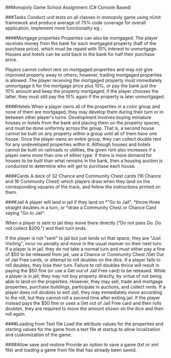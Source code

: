 ##Monopoly Game School Assignment (C# Console Based)

###Tasks
Conduct unit tests on all classes in monopoly game using nUnit framework and produce average of 75% code coverage for overall application, Implement more functionality eg :

####Mortgage properties
Properties can also be mortgaged. The player receives money from the bank for each mortgaged property (half of the purchase price), which must be repaid with 10% interest to unmortgage. 
Houses and hotels can be sold back to the bank for half their purchase price. 

Players cannot collect rent on mortgaged properties and may not give improved property away to others; however, trading mortgaged properties is allowed.
The player receiving the mortgaged property must immediately unmortgage it for the mortgage price plus 10%, or pay the bank just the 10% amount and keep the property mortgaged; if the player 
chooses the latter, they must still pay the 10% again if the property is later unmortgaged.

####Hotels
When a player owns all of the properties in a color group and none of them are mortgaged, they may develop them during their turn or in between other player's turns. 
Development involves buying miniature houses or hotels from the bank and placing them on the property spaces, and must be done uniformly across the group. 
That is, a second house cannot be built on any property within a group until all of them have one house. Once the player owns an entire group, they can collect double rent for 
any undeveloped properties within it. Although houses and hotels cannot be built on railroads or utilities, the given rent also increases if a player owns more than one of either type.
 If there is more demand for houses to be built than what remains in the bank, then a housing auction is conducted to determine who will get to purchase each house.

####Cards
A deck of 32 Chance and Community Chest cards (16 Chance and 16 Community Chest) which players draw when they land on the corresponding squares of the track, and follow the instructions printed on them. 

####Jail
A player will land in jail if they land on *"Go to Jail", *throw three straight doubles in a turn, or *draw a Community Chest or Chance Card saying "Go to Jail". 

When a player is sent to jail they move there directly ("Do not pass Go. Do not collect $200.") and their turn ends. 

If the player is not "sent" to jail but just lands on that space, they are "Just Visiting", incur no penalty and move in the usual manner on their next turn. 
If a player is in jail, they do not take a normal turn and must either pay a fine of $50 to be released from jail, use a Chance or Community Chest /Get Out of Jail Free cards, or attempt to roll doubles on the dice. If a player fails to roll doubles, they lose their turn. 
Failure to roll doubles thrice will result in paying the $50 fine (or use a Get out of Jail Free card) to be released. 
While a player is in jail, they may not buy property directly, by virtue of not being able to land on the properties. 
However, they may sell, trade and mortgage properties, purchase buildings, participate in auctions, and collect rents. 
If a player does roll doubles to exit Jail, they may immediately move according to the roll, but they cannot roll a second time after exiting jail. 
If the player instead pays the $50 fine or uses a Get out of Jail Free card and then rolls doubles, they are required to move the amount shown on the dice and then roll again.

####Loading from Text file
Load the attribute values for the properties and starting values for the game from a text file at startup to allow localization and customization of the game.

####Allow save and restore
Provide an option to save a game (txt or xml file) and loading a game from file that has already been saved.  
